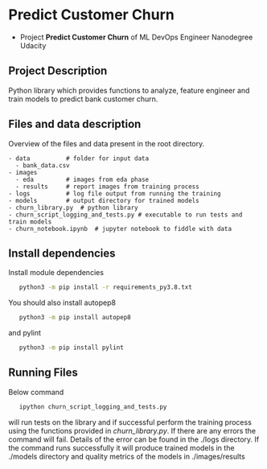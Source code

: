 # Predict Customer Churn

- Project **Predict Customer Churn** of ML DevOps Engineer Nanodegree Udacity

## Project Description

Python library which provides functions to analyze, feature engineer and train
models to predict bank customer churn.

## Files and data description

Overview of the files and data present in the root directory.

    - data			# folder for input data
      - bank_data.csv
    - images
      - eda 		# images from eda phase
      - results		# report images from training process
    - logs 			# log file output from running the training
    - models		# output directory for trained models
    - churn_library.py	# python library
    - churn_script_logging_and_tests.py # executable to run tests and train models
    - churn_notebook.ipynb	# jupyter notebook to fiddle with data

## Install dependencies

Install module dependencies

```bash
   python3 -m pip install -r requirements_py3.8.txt
```

You should also install autopep8

```bash
   python3 -m pip install autopep8
```

and pylint

```bash
   python3 -m pip install pylint
```

## Running Files

Below command

```bash
   ipython churn_script_logging_and_tests.py
```

will run tests on the library and if successful perform the training process using the functions
provided in _churn_library.py_.
If there are any errors the command will fail. Details of the error can be found
in the ./logs directory.
If the command runs successfully it will produce trained models in the ./models directory
and quality metrics of the models in ./images/results

